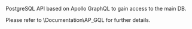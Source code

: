 PostgreSQL API based on Apollo GraphQL to gain access to the main DB.

Please refer to \Documentation\AP_GQL for further details.
